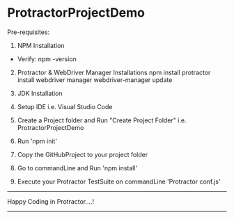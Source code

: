 # ProtractorProjectDemo

Pre-requisites:
1. NPM Installation
 - Verify: npm -version 

2. Protractor & WebDriver Manager Installations
npm install protractor
   install webdriver manager
   webdriver-manager update
   
3. JDK Installation

4. Setup IDE i.e. Visual Studio Code

5. Create a Project folder and Run "Create Project Folder" i.e. ProtractorProjectDemo

6. Run 'npm init'

7. Copy the GitHubProject to your project folder

8. Go to commandLine and Run 'npm install'

9. Execute your Protractor TestSuite on commandLine 'Protractor conf.js'

*********************************
Happy Coding in Protractor....!
*********************************





